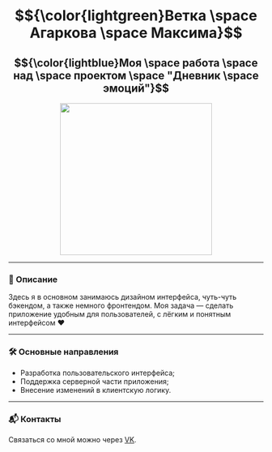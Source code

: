 <div align="center">

# $${\color{lightgreen}Ветка \space Агаркова \space Максима}$$  
## $${\color{lightblue}Моя \space работа \space над \space проектом \space "Дневник \space эмоций"}$$

<img src="https://www.pngmart.com/files/3/Watermelon-PNG-File.png" width="300">

</div>

---

### :wave: Описание  
Здесь я в основном занимаюсь дизайном интерфейса, чуть-чуть бэкендом, а также немного фронтендом. Моя задача — сделать приложение удобным для пользователей, с лёгким и понятным интерфейсом ♥

---

### :hammer_and_wrench: Основные направления  
- Разработка пользовательского интерфейса;
- Поддержка серверной части приложения;
- Внесение изменений в клиентскую логику.

---

### :mailbox_with_mail: Контакты  
Связаться со мной можно через [VK](https://vk.com/mak7u).
